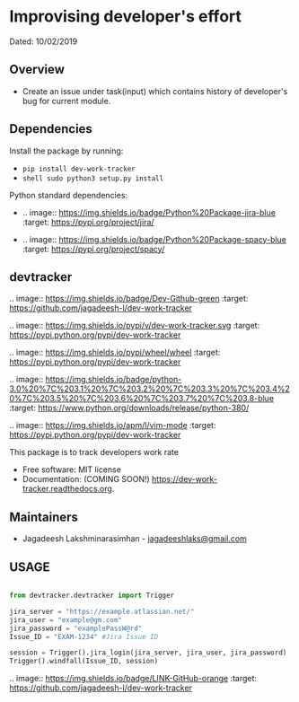 
Improvising developer's effort
==============================
Dated: 10/02/2019


Overview
--------

* Create an issue under task(input) which contains history of developer's bug for current module.


Dependencies
------------

Install the package by running:

* ```pip install dev-work-tracker```
* ```shell sudo python3 setup.py install```

Python standard dependencies:

* .. image:: https://img.shields.io/badge/Python%20Package-jira-blue
		  :target: https://pypi.org/project/jira/

* .. image:: https://img.shields.io/badge/Python%20Package-spacy-blue
		  :target: https://pypi.org/project/spacy/

devtracker
--------------
.. image:: https://img.shields.io/badge/Dev-Github-green
        :target: https://github.com/jagadeesh-l/dev-work-tracker

.. image:: https://img.shields.io/pypi/v/dev-work-tracker.svg
        :target: https://pypi.python.org/pypi/dev-work-tracker

.. image:: https://img.shields.io/pypi/wheel/wheel
		:target: https://pypi.python.org/pypi/dev-work-tracker

.. image:: https://img.shields.io/badge/python-3.0%20%7C%203.1%20%7C%203.2%20%7C%203.3%20%7C%203.4%20%7C%203.5%20%7C%203.6%20%7C%203.7%20%7C%203.8-blue
		:target: https://www.python.org/downloads/release/python-380/
		
.. image:: https://img.shields.io/apm/l/vim-mode
		:target: https://pypi.python.org/pypi/dev-work-tracker

This package is to track developers work rate

* Free software: MIT license
* Documentation: (COMING SOON!) https://dev-work-tracker.readthedocs.org.

Maintainers
-----------

* Jagadeesh Lakshminarasimhan - jagadeeshlaks@gmail.com


USAGE
------

```python

from devtracker.devtracker import Trigger

jira_server = "https://example.atlassian.net/"
jira_user = "example@gm.com"
jira_password = "examplePassW@rd"
Issue_ID = "EXAM-1234" #Jira Issue ID

session = Trigger().jira_login(jira_server, jira_user, jira_password)
Trigger().windfall(Issue_ID, session)
```

.. image:: https://img.shields.io/badge/LINK-GitHub-orange
		:target: https://github.com/jagadeesh-l/dev-work-tracker




